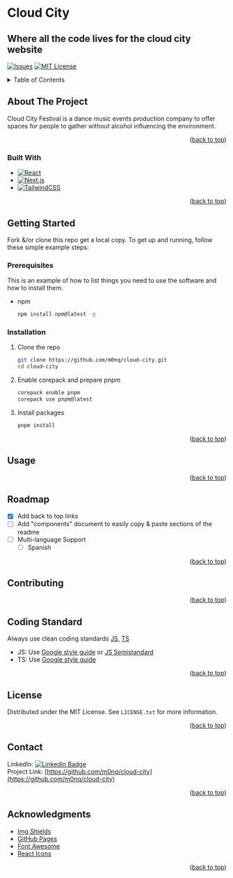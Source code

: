 # Cloud City

## Where all the code lives for the cloud city website

<!-- PROJECT SHIELDS -->
<!--
*** I'm using markdown "reference style" links for readability.
*** Reference links are enclosed in brackets [ ] instead of parentheses ( ).
*** See the bottom of this document for the declaration of the reference variables
*** for contributors-url, forks-url, etc. This is an optional, concise syntax you may use.
*** https://www.markdownguide.org/basic-syntax/#reference-style-links
-->

[//]: # "[![Contributors][contributors-shield]][contributors-url]"
[//]: # "[![Forks][forks-shield]][forks-url]"
[//]: # "[![Stargazers][stars-shield]][stars-url]"

[![Issues][issues-shield]][issues-url]
[![MIT License][license-shield]][license-url]

[//]: # "[![LinkedIn][linkedin-shield]][linkedin-url]"

<!-- PROJECT LOGO -->

[//]: # "<br />"
[//]: # '<div align="center">'
[//]: # '  <a href="https://github.com/othneildrew/Best-README-Template">'
[//]: # '    <img src="images/logo.png" alt="Logo" width="80" height="80">'
[//]: # "  </a>"
[//]: #
[//]: # '<h3 align="center">Best-README-Template</h3>'
[//]: #
[//]: # '  <p align="center">'
[//]: # "    An awesome README template to jumpstart your projects!"
[//]: # "    <br />"
[//]: # '    <a href="https://github.com/othneildrew/Best-README-Template"><strong>Explore the docs »</strong></a>'
[//]: # "    <br />"
[//]: # "    <br />"
[//]: # '    <a href="https://github.com/othneildrew/Best-README-Template">View Demo</a>'
[//]: # "    ·"
[//]: # '    <a href="https://github.com/othneildrew/Best-README-Template/issues">Report Bug</a>'
[//]: # "    ·"
[//]: # '    <a href="https://github.com/othneildrew/Best-README-Template/issues">Request Feature</a>'
[//]: # "  </p>"
[//]: # "</div>"

<!-- TABLE OF CONTENTS -->
<details>
  <summary>Table of Contents</summary>
  <ol>
    <li>
      <a href="#about-the-project">About The Project</a>
      <ul>
        <li><a href="#built-with">Built With</a></li>
      </ul>
    </li>
    <li>
      <a href="#getting-started">Getting Started</a>
      <ul>
        <li><a href="#prerequisites">Prerequisites</a></li>
        <li><a href="#installation">Installation</a></li>
      </ul>
    </li>
    <li><a href="#usage">Usage</a></li>
    <li><a href="#roadmap">Roadmap</a></li>
    <li><a href="#contributing">Contributing</a></li>
    <li><a href="#license">License</a></li>
    <li><a href="#contact">Contact</a></li>
    <li><a href="#acknowledgments">Acknowledgments</a></li>
  </ol>
</details>

<!-- ABOUT THE PROJECT -->

## About The Project

[//]: # "[![Product Name Screen Shot][product-screenshot]](https://example.com)"

Cloud City Festival is a dance music events production company to offer spaces for people to gather without alcohol
influencing the environment.

<p align="right">(<a href="#readme-top">back to top</a>)</p>

### Built With

- [![React][React.js]][React-url]
- [![Next.js][Next.js]][Next-url]
- [![TailwindCSS][TailwindCSS]][Tailwind-url]

<p align="right">(<a href="#readme-top">back to top</a>)</p>

<!-- GETTING STARTED -->

## Getting Started

Fork &/or clone this repo get a local copy. To get up and running, follow these simple example steps:

### Prerequisites

This is an example of how to list things you need to use the software and how to install them.

- npm
  ```sh
  npm install npm@latest -g
  ```

### Installation

1. Clone the repo
   ```sh
   git clone https://github.com/m0nq/cloud-city.git
   cd cloud-city
   ```
2. Enable corepack and prepare pnpm
   ```sh
   corepack enable pnpm
   corepack use pnpm@latest
   ```
3. Install packages
   ```sh
   pnpm install
   ```

<p align="right">(<a href="#readme-top">back to top</a>)</p>

<!-- USAGE EXAMPLES -->

## Usage

[//]: # "Use this space to show useful examples of how a project can be used. Additional screenshots, code examples and demos"
[//]: # "work well in this space. You may also link to more resources."
[//]: # "_For more examples, please refer to the [Documentation](https://example.com)_"

<p align="right">(<a href="#readme-top">back to top</a>)</p>

<!-- ROADMAP -->

## Roadmap

- [x] Add back to top links
- [ ] Add "components" document to easily copy & paste sections of the readme
- [ ] Multi-language Support
  - [ ] Spanish

[//]: # "See the [open issues](https://github.com/othneildrew/Best-README-Template/issues) for a full list of proposed features ("
[//]: # "and known issues)."

<p align="right">(<a href="#readme-top">back to top</a>)</p>

<!-- CONTRIBUTING -->

## Contributing

[//]: # "Contributions are what make the open source community such an amazing place to learn, inspire, and create. Any"
[//]: # "contributions you make are **greatly appreciated**."
[//]: #
[//]: # "If you have a suggestion that would make this better, please fork the repo and create a pull request. You can also"
[//]: # 'simply open an issue with the tag "enhancement".'
[//]: # "Don't forget to give the project a star! Thanks again!"
[//]: #
[//]: # "1. Fork the Project"
[//]: # "2. Create your Feature Branch (`git checkout -b feature/AmazingFeature`)"
[//]: # "3. Commit your Changes (`git commit -m 'Add some AmazingFeature'`)"
[//]: # "4. Push to the Branch (`git push origin feature/AmazingFeature`)"
[//]: # "5. Open a Pull Request"

<p align="right">(<a href="#readme-top">back to top</a>)</p>

<!-- CODE STANDARD -->

## Coding Standard

Always use clean coding
standards [JS](https://github.com/ryanmcdermott/clean-code-javascript), [TS](https://github.com/labs42io/clean-code-typescript)

- JS: Use [Google style guide](https://google.github.io/styleguide/jsguide.html)
  or [JS Semistandard](https://github.com/standard/semistandard)
- TS: Use [Google style guide](https://google.github.io/styleguide/tsguide.html)

<p align="right">(<a href="#readme-top">back to top</a>)</p>

<!-- LICENSE -->

## License

Distributed under the MIT License. See `LICENSE.txt` for more information.

<p align="right">(<a href="#readme-top">back to top</a>)</p>

<!-- CONTACT -->

## Contact

[//]: # "Your Name - [@your_twitter](https://twitter.com/your_username) - email@example.com"

LinkedIn: [![Linkedin Badge](https://img.shields.io/badge/-Monk%20Wellington-blue?style=flat&logo=Linkedin&logoColor=white)](https://linked.com/in/monkwellington)  
Project Link: [https://github.com/m0nq/cloud-city](https://github.com/m0nq/cloud-city)

<p align="right">(<a href="#readme-top">back to top</a>)</p>

<!-- ACKNOWLEDGMENTS -->

## Acknowledgments

[//]: # "Use this space to list resources you find helpful and would like to give credit to. I've included a few of my favorites"
[//]: # "to kick things off!"
[//]: # "* [Choose an Open Source License](https://choosealicense.com)"
[//]: # "* [GitHub Emoji Cheat Sheet](https://www.webpagefx.com/tools/emoji-cheat-sheet)"
[//]: # "* [Malven's Flexbox Cheatsheet](https://flexbox.malven.co/)"
[//]: # "* [Malven's Grid Cheatsheet](https://grid.malven.co/)"

- [Img Shields](https://shields.io)
- [GitHub Pages](https://pages.github.com)
- [Font Awesome](https://fontawesome.com)
- [React Icons](https://react-icons.github.io/react-icons/search)

<p align="right">(<a href="#readme-top">back to top</a>)</p>

<!-- MARKDOWN LINKS & IMAGES -->
<!-- https://www.markdownguide.org/basic-syntax/#reference-style-links -->

[contributors-shield]: https://img.shields.io/github/contributors/othneildrew/Best-README-Template.svg?style=for-the-badge
[contributors-url]: https://github.com/m0nq/cloud-city/graphs/contributors
[forks-shield]: https://img.shields.io/github/forks/othneildrew/Best-README-Template.svg?style=for-the-badge
[forks-url]: https://github.com/m0nq/cloud-city/forks
[stars-shield]: https://img.shields.io/github/stars/othneildrew/Best-README-Template.svg?style=for-the-badge
[stars-url]: https://github.com/m0nq/cloud-city/graphs/stargazers
[issues-shield]: https://img.shields.io/github/issues/m0nq/cloud-city.svg?style=for-the-badge
[issues-url]: https://github.com/m0nq/cloud-city/issues
[license-shield]: https://img.shields.io/github/license/othneildrew/Best-README-Template.svg?style=for-the-badge
[license-url]: https://github.com/m0nq/cloud-city/blob/master/LICENSE
[linkedin-shield]: https://img.shields.io/badge/-LinkedIn-black.svg?style=for-the-badge&logo=linkedin&colorB=555
[linkedin-url]: https://linkedin.com/in/monkwellington
[product-screenshot]: images/screenshot.png
[Next.js]: https://img.shields.io/badge/next.js-000000?style=for-the-badge&logo=nextdotjs&logoColor=white
[Next-url]: https://nextjs.org/
[React.js]: https://img.shields.io/badge/React-20232A?style=for-the-badge&logo=react&logoColor=61DAFB
[React-url]: https://reactjs.org/
[TailwindCSS]: https://img.shields.io/badge/Tailwind-20232A?style=for-the-badge&logo=tailwindcss&logoColor=61DAFB
[Tailwind-url]: https://tailwindcss.com/
[//]: # "[Vue.js]: https://img.shields.io/badge/Vue.js-35495E?style=for-the-badge&logo=vuedotjs&logoColor=4FC08D"
[//]: #
[//]: # "[Vue-url]: https://vuejs.org/"
[//]: #
[//]: # "[Angular.io]: https://img.shields.io/badge/Angular-DD0031?style=for-the-badge&logo=angular&logoColor=white"
[//]: #
[//]: # "[Angular-url]: https://angular.io/"
[//]: #
[//]: # "[Svelte.dev]: https://img.shields.io/badge/Svelte-4A4A55?style=for-the-badge&logo=svelte&logoColor=FF3E00"
[//]: #
[//]: # "[Svelte-url]: https://svelte.dev/"
[//]: #
[//]: # "[Laravel.com]: https://img.shields.io/badge/Laravel-FF2D20?style=for-the-badge&logo=laravel&logoColor=white"
[//]: #
[//]: # "[Laravel-url]: https://laravel.com"
[//]: #
[//]: # "[Gatsby.js]: https://img.shields.io/badge/Gatsby-%23663399.svg?style=for-the-badge&logo=gatsby&logoColor=white"
[//]: #
[//]: # "[Gatsby-url]: https://www.gatsbyjs.com/"

